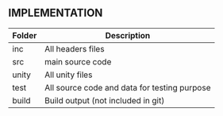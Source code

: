 ## IMPLEMENTATION

| Folder        |                Description                  |
| ------------- | -------------                               |
| inc           | All headers files                           |
| src           | main source code                            |
| unity         | All unity files                             |
| test          | All source code and data for testing purpose|
| build         | Build output (not included in git)          |
